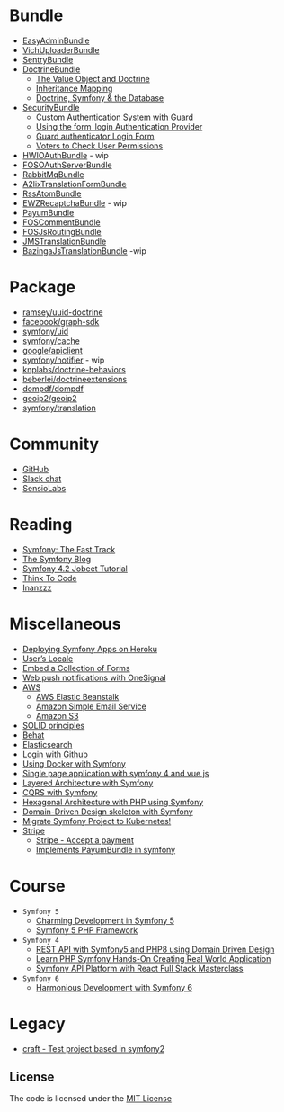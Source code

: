 # Bundle 
- [EasyAdminBundle](https://github.com/habibun/easy-admin-bundle)
- [VichUploaderBundle](https://github.com/habibun/vich-uploader-bundle)
- [SentryBundle](https://github.com/habibun/sentry-symfony)
- [DoctrineBundle](https://github.com/habibun/doctrine-bundle)
  -  [The Value Object and Doctrine](https://github.com/habibun/doctrine-bundle/tree/feature-value-object)
  -  [Inheritance Mapping](https://github.com/habibun/doctrine-bundle/tree/feature-inheritance-mapping)
  -  [Doctrine, Symfony & the Database](https://github.com/habibun/doctrine-bundle/tree/symfony-doctrine)
- [SecurityBundle](https://github.com/symfony/security-bundle)
  - [Custom Authentication System with Guard](https://github.com/habibun/symfony-security/tree/feature-custom-authentication-system-with-guard)
  - [Using the form_login Authentication Provider](https://github.com/habibun/symfony-security/tree/feature-form-login-authenticator)
  - [Guard authenticator Login Form](https://github.com/habibun/symfony-security/tree/feature-form-login)
  - [Voters to Check User Permissions](https://github.com/habibun/symfony-security/tree/feature-voter)
- [HWIOAuthBundle](https://github.com/habibun/hwio-auth-bundle) - wip
- [FOSOAuthServerBundle](https://github.com/habibun/fos-oauth-server-bundle)
- [RabbitMqBundle](https://github.com/habibun/rabbit-mq-bundle)
- [A2lixTranslationFormBundle](https://github.com/habibun/a2lix-translation-form-bundle)
- [RssAtomBundle](https://github.com/habibun/debril-rss-atom-bundle)
- [EWZRecaptchaBundle](https://github.com/habibun/excelwebzone-recaptcha-bundle) - wip
- [PayumBundle](https://github.com/habibun/payum-payum-bundle)
- [FOSCommentBundle](https://github.com/habibun/fos-comment-bundle)
- [FOSJsRoutingBundle](https://github.com/habibun/fos-js-routing-bundle)
- [JMSTranslationBundle](https://github.com/habibun/jms-translation-bundle)
- [BazingaJsTranslationBundle](https://github.com/habibun/willdurand-js-translation-bundle) -wip

# Package
- [ramsey/uuid-doctrine](https://github.com/habibun/ramsey-uuid-doctrine)
- [facebook/graph-sdk](https://github.com/habibun/facebook-graph-sdk)
- [symfony/uid](https://github.com/habibun/symfony-uid)
- [symfony/cache](https://github.com/habibun/symfony-cache)
- [google/apiclient](https://github.com/habibun/google-apiclient)
- [symfony/notifier](https://github.com/habibun/symfony-notifier) - wip
- [knplabs/doctrine-behaviors](https://github.com/habibun/a2lix-translation-form-bundle)
- [beberlei/doctrineextensions](https://github.com/habibun/beberlei-doctrine-extensions)
- [dompdf/dompdf](https://github.com/habibun/dompdf-dompdf)
- [geoip2/geoip2](https://github.com/habibun/geoip2-geoip2)
- [symfony/translation](https://github.com/habibun/symfony-translation)


# Community
- [GitHub](https://github.com/symfony/symfony/discussions)
- [Slack chat](https://symfony.com/slack)
- [SensioLabs](https://sensiolabs.com/)


# Reading
- [Symfony: The Fast Track](https://symfony.com/book)
- [The Symfony Blog](https://symfony.com/blog/)
- [Symfony 4.2 Jobeet Tutorial](https://jobeet-tutorial.readthedocs.io/en/latest/)
- [Think To Code](https://www.thinktocode.com/)
- [Inanzzz](http://www.inanzzz.com/index.php/posts/symfony)


# Miscellaneous
- [Deploying Symfony Apps on Heroku](https://github.com/habibun/symfony-heroku)
- [User’s Locale](https://github.com/habibun/symfony-user-locale)
- [Embed a Collection of Forms](https://github.com/habibun/symfony-collection-of-forms)
- [Web push notifications with OneSignal](https://github.com/habibun/symfony-one-signal)
- [AWS](https://github.com/habibun/aws)
  - [AWS Elastic Beanstalk](https://github.com/habibun/aws/tree/feature-elastic-beanstalk)
  - [Amazon Simple Email Service](https://github.com/habibun/symfony-notifier)
  - [Amazon S3](https://github.com/habibun/vich-uploader-bundle)
- [SOLID principles](https://github.com/habibun/solid)
- [Behat](https://github.com/habibun/behat)
- [Elasticsearch](https://github.com/habibun/elasticsearch)
- [Login with Github](https://github.com/habibun/login-with-github)
- [Using Docker with Symfony](https://github.com/habibun/symfony-docker)
- [Single page application with symfony 4 and vue js](https://github.com/habibun/symfony-vue)
- [Layered Architecture with Symfony](https://github.com/habibun/layered-architecture)
- [CQRS with Symfony](https://github.com/habibun/cqrs)
- [Hexagonal Architecture with PHP using Symfony](https://github.com/habibun/hexagonal-architecture)
- [Domain-Driven Design skeleton with Symfony](https://github.com/habibun/ddd-skeleton)
- [Migrate Symfony Project to Kubernetes!](https://github.com/habibun/kubernetes)
- [Stripe](https://github.com/habibun/stripe)
  - [Stripe - Accept a payment](https://github.com/habibun/stripe/tree/gary-clarke)
  - [Implements PayumBundle in symfony](https://github.com/habibun/payum-payum-bundle)


# Course
- `Symfony 5` 
  - [Charming Development in Symfony 5](https://github.com/habibun/symfony-5)
  - [Symfony 5 PHP Framework](https://github.com/habibun/symfony-5-php-framework)
- `Symfony 4` 
  - [REST API with Symfony5 and PHP8 using Domain Driven Design](https://github.com/habibun/guess)
  - [Learn PHP Symfony Hands-On Creating Real World Application](https://github.com/habibun/symfony-hands-on)
  - [Symfony API Platform with React Full Stack Masterclass](https://github.com/habibun/api-platform)
- `Symfony 6` 
  - [Harmonious Development with Symfony 6](https://github.com/habibun/symfony-6)

# Legacy
- [craft - Test project based in symfony2](https://github.com/habibun/craft)


## License
The code is licensed under the [MIT License](https://github.com/habibun/symfony/blob/master/LICENSE)
